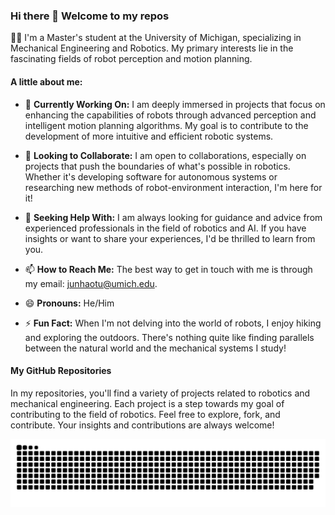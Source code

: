 ### Hi there 👋 Welcome to my repos

👨‍🎓 I'm a Master's student at the University of Michigan, specializing in Mechanical Engineering and Robotics. My primary interests lie in the fascinating fields of robot perception and motion planning.

#### A little about me:

- 🔭 **Currently Working On:** I am deeply immersed in projects that focus on enhancing the capabilities of robots through advanced perception and intelligent motion planning algorithms. My goal is to contribute to the development of more intuitive and efficient robotic systems.
  
- 👯 **Looking to Collaborate:** I am open to collaborations, especially on projects that push the boundaries of what's possible in robotics. Whether it's developing software for autonomous systems or researching new methods of robot-environment interaction, I'm here for it!

- 🤔 **Seeking Help With:** I am always looking for guidance and advice from experienced professionals in the field of robotics and AI. If you have insights or want to share your experiences, I'd be thrilled to learn from you.
  
- 📫 **How to Reach Me:** The best way to get in touch with me is through my email: junhaotu@umich.edu.

- 😄 **Pronouns:** He/Him

- ⚡ **Fun Fact:** When I'm not delving into the world of robots, I enjoy hiking and exploring the outdoors. There's nothing quite like finding parallels between the natural world and the mechanical systems I study!

#### My GitHub Repositories

In my repositories, you'll find a variety of projects related to robotics and mechanical engineering. Each project is a step towards my goal of contributing to the field of robotics. Feel free to explore, fork, and contribute. Your insights and contributions are always welcome!

<picture>
  <source media="(prefers-color-scheme: dark)" srcset="https://raw.githubusercontent.com/junhaotu2000/junhaotu2000/github-contribution-grid-snake-dark.svg">
  <source media="(prefers-color-scheme: light)" srcset="https://raw.githubusercontent.com/junhaotu2000/junhaotu2000/output/github-contribution-grid-snake.svg">
  <img alt="github contribution grid snake animation" src="https://raw.githubusercontent.com/junhaotu2000/junhaotu2000/output/github-contribution-grid-snake.svg">
</picture>
